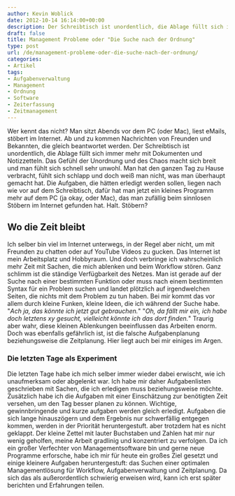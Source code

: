 ```yaml
---
author: Kevin Woblick
date: 2012-10-14 16:14:00+00:00
description: Der Schreibtisch ist unordentlich, die Ablage füllt sich immer mehr mit Dokumenten und Notizzetteln. Ein Artikel über Unordnung und Ordnung.
draft: false
title: Management Probleme oder "Die Suche nach der Ordnung"
type: post
url: /de/management-probleme-oder-die-suche-nach-der-ordnung/
categories:
- Artikel
tags:
- Aufgabenverwaltung
- Management
- Ordnung
- Software
- Zeiterfassung
- Zeitmanagement
---
```


Wer kennt das nicht? Man sitzt Abends vor dem PC (oder Mac), liest eMails, stöbert im Internet. Ab und zu kommen Nachrichten von Freunden und Bekannten, die gleich beantwortet werden. Der Schreibtisch ist unordentlich, die Ablage füllt sich immer mehr mit Dokumenten und Notizzetteln. Das Gefühl der Unordnung und des Chaos macht sich breit und man fühlt sich schnell sehr unwohl. Man hat den ganzen Tag zu Hause verbracht, fühlt sich schlapp und doch weiß man nicht, was man überhaupt gemacht hat. Die Aufgaben, die hätten erledigt werden sollen, liegen nach wie vor auf dem Schreibtisch, dafür hat man jetzt ein kleines Programm mehr auf dem PC (ja okay, oder Mac), das man zufällig beim sinnlosen Stöbern im Internet gefunden hat. Halt. Stöbern?


## Wo die Zeit bleibt

Ich selber bin viel im Internet unterwegs, in der Regel aber nicht, um mit Freunden zu chatten oder auf YouTube Videos zu gucken. Das Internet ist mein Arbeitsplatz und Hobbyraum. Und doch verbringe ich wahrscheinlich mehr Zeit mit Sachen, die mich ablenken und beim Workflow stören. Ganz schlimm ist die ständige Verfügbarkeit des Netzes. Man ist gerade auf der Suche nach einer bestimmten Funktion oder muss nach einem bestimmten Syntax für ein Problem suchen und landet plötzlich auf irgendwelchen Seiten, die nichts mit dem Problem zu tun haben. Bei mir kommt das vor allem durch kleine Funken, kleine Ideen, die ich während der Suche habe. "_Ach ja, das könnte ich jetzt gut gebrauchen._" "_Oh, da fällt mir ein, ich habe doch letztens xy gesucht, vielleicht könnte ich das dort finden._" Traurig aber wahr, diese kleinen Ablenkungen beeinflussen das Arbeiten enorm. Doch was ebenfalls gefährlich ist, ist die falsche Aufgabenplanung beziehungsweise die Zeitplanung. Hier liegt auch bei mir einiges im Argen.


### Die letzten Tage als Experiment

Die letzten Tage habe ich mich selber immer wieder dabei erwischt, wie ich unaufmerksam oder abgelenkt war. Ich habe mir daher Aufgabenlisten geschrieben mit Sachen, die ich erledigen muss beziehungsweise möchte. Zusätzlich habe ich die Aufgaben mit einer Einschätzung zur benötigten Zeit versehen, um den Tag besser planen zu können. Wichtige, gewinnbringende und kurze aufgaben werden gleich erledigt. Aufgaben die sich lange hinauszögern und dem Ergebnis nur schwerfällig entgegen kommen, werden in der Priorität heruntergestuft. aber trotzdem hat es nicht geklappt. Der kleine Zettel mit lauter Buchstaben und Zahlen hat mir nur wenig geholfen, meine Arbeit gradlinig und konzentriert zu verfolgen. Da ich ein großer Verfechter von Managementsoftware bin und gerne neue Programme erforsche, habe ich mir für heute ein großes Ziel gesetzt und einige kleinere Aufgaben heruntergestuft: das Suchen einer optimalen Managementlösung für Workflow, Aufgabenverwaltung und Zeitplanung. Da sich das als außerordentlich schwierig erweisen wird, kann ich erst später berichten und Erfahrungen teilen.

